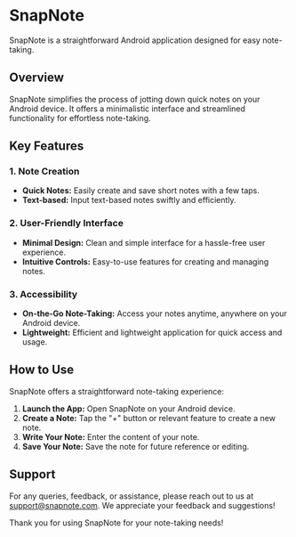 # SnapNote

SnapNote is a straightforward Android application designed for easy note-taking.

## Overview

SnapNote simplifies the process of jotting down quick notes on your Android device. 
It offers a minimalistic interface and streamlined functionality for effortless note-taking.

## Key Features

### 1. Note Creation
- **Quick Notes:** Easily create and save short notes with a few taps.
- **Text-based:** Input text-based notes swiftly and efficiently.

### 2. User-Friendly Interface
- **Minimal Design:** Clean and simple interface for a hassle-free user experience.
- **Intuitive Controls:** Easy-to-use features for creating and managing notes.

### 3. Accessibility
- **On-the-Go Note-Taking:** Access your notes anytime, anywhere on your Android device.
- **Lightweight:** Efficient and lightweight application for quick access and usage.

## How to Use

SnapNote offers a straightforward note-taking experience:

1. **Launch the App:** Open SnapNote on your Android device.
2. **Create a Note:** Tap the "+" button or relevant feature to create a new note.
3. **Write Your Note:** Enter the content of your note.
4. **Save Your Note:** Save the note for future reference or editing.

## Support

For any queries, feedback, or assistance, please reach out to us at [support@snapnote.com](mailto:j.nagavikram.com). We appreciate your feedback and suggestions!

Thank you for using SnapNote for your note-taking needs!
